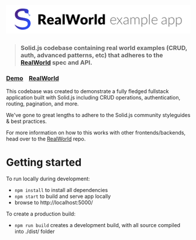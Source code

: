 # ![RealWorld Example App](logo.png)

> ### Solid.js codebase containing real world examples (CRUD, auth, advanced patterns, etc) that adheres to the [RealWorld](https://github.com/gothinkster/realworld) spec and API.


### [Demo](https://ryansolid.github.io/solid-realworld)&nbsp;&nbsp;&nbsp;&nbsp;[RealWorld](https://github.com/ryansolid/solid-realworld)


This codebase was created to demonstrate a fully fledged fullstack application built with Solid.js including CRUD operations, authentication, routing, pagination, and more.

We've gone to great lengths to adhere to the Solid.js community styleguides & best practices.

For more information on how to this works with other frontends/backends, head over to the [RealWorld](https://github.com/gothinkster/realworld) repo.

# Getting started

To run locally during development:

- `npm install` to install all dependencies
- `npm start` to build and serve app locally
- browse to http://localhost:5000/

To create a production build:

- `npm run build` creates a development build, with all source compiled into ./dist/ folder

